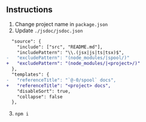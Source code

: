 ## Instructions

1. Change project name in `package.json`
2. Update `./jsdoc/jsdoc.json`

```diff
  "source": {
    "include": ["src", "README.md"],
    "includePattern": "\\.(jsx|js|ts|tsx)$",
-   "excludePattern": "(node_modules/|spool/)"
+   "excludePattern": "(node_modules/|<project>/)"
  },
  "templates": {
-   "referenceTitle": "`@-0/spool` docs",
+   "referenceTitle": "<project> docs",
    "disableSort": true,
    "collapse": false
  },
```

3. `npm i`
